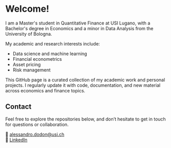 # Welcome!

I am a Master's student in Quantitative Finance at USI Lugano, with a Bachelor's degree in Economics and a minor in Data Analysis from the University of Bologna.

My academic and research interests include:
- Data science and machine learning
- Financial econometrics
- Asset pricing
- Risk management

This GitHub page is a curated collection of my academic work and personal projects. I regularly update it with code, documentation, and new material across economics and finance topics.

## Contact

Feel free to explore the repositories below, and don’t hesitate to get in touch for questions or collaboration.

📧 alessandro.dodon@usi.ch  
🔗 [LinkedIn](https://www.linkedin.com/in/alessandro-dodon-123a981a9/)
